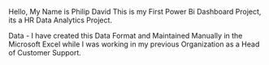 Hello, My Name is Philip David
This is my First Power Bi Dashboard Project, its a HR Data Analytics Project.

Data - I have created this Data Format and Maintained Manually in the Microsoft Excel while I was working in my previous Organization as a Head of Customer Support.
